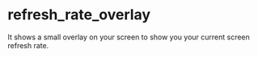 # refresh_rate_overlay
It shows a small overlay on your screen to show you your current screen refresh rate.

